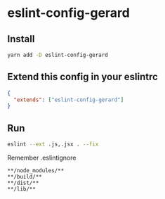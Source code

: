 # eslint-config-gerard

## Install
```bash
yarn add -D eslint-config-gerard
```

## Extend this config in your eslintrc
```json
{
  "extends": ["eslint-config-gerard"]
}
```

## Run
```bash
eslint --ext .js,.jsx . --fix
```
Remember .eslintignore
```
**/node_modules/**
**/build/**
**/dist/**
**/lib/**
````
